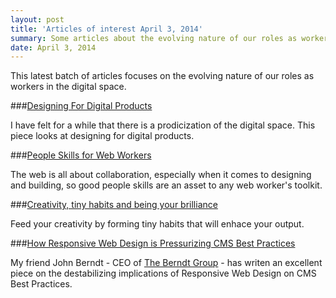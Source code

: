 ```yaml
---
layout: post
title: 'Articles of interest April 3, 2014'
summary: Some articles about the evolving nature of our roles as workers in the digital space.
date: April 3, 2014
---
```


This latest batch of articles focuses on the evolving nature of our roles as workers in the digital space.

###[Designing For Digital Products](https://www.readability.com/articles/dg3ip0lu)

I have felt for a while that there is a prodicization of the digital space. This piece looks at designing for digital products.

###[People Skills for Web Workers](https://www.readability.com/articles/uin8kf8j)

The web is all about collaboration, especially when it comes to designing and building, so good people skills are an asset to any web worker's toolkit.

###[Creativity, tiny habits and being your brilliance](https://www.readability.com/articles/gpharnsb)

Feed your creativity by forming tiny habits that will enhace your output.

###[How Responsive Web Design is Pressurizing CMS Best Practices](https://www.readability.com/articles/o83jhqev)

My friend John Berndt - CEO of [The Berndt Group](http://www.berndtgroup.net/) - has writen an excellent piece on the destabilizing implications of Responsive Web Design on CMS Best Practices.








